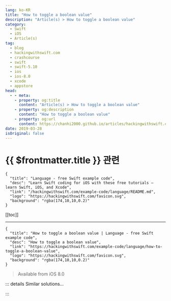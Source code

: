 ```yaml
---
lang: ko-KR
title: "How to toggle a boolean value"
description: "Article(s) > How to toggle a boolean value"
category:
  - Swift
  - iOS
  - Article(s)
tag: 
  - blog
  - hackingwithswift.com
  - crashcourse
  - swift
  - swift-5.10
  - ios
  - ios-8.0
  - xcode
  - appstore
head:
  - - meta:
    - property: og:title
      content: "Article(s) > How to toggle a boolean value"
    - property: og:description
      content: "How to toggle a boolean value"
    - property: og:url
      content: https://chanhi2000.github.io/articles/hackingwithswift.com/example-code/language/how-to-toggle-a-boolean-value.html
date: 2019-03-28
isOriginal: false
---
```


# {{ $frontmatter.title }} 관련

```component VPCard
{
  "title": "Language - free Swift example code",
  "desc": "Learn Swift coding for iOS with these free tutorials – learn Swift, iOS, and Xcode",
  "link": "/hackingwithswift.com/example-code/language/README.md",
  "logo": "https://hackingwithswift.com/favicon.svg",
  "background": "rgba(174,10,10,0.2)"
}
```

[[toc]]

---

```component VPCard
{
  "title": "How to toggle a boolean value | Language - free Swift example code",
  "desc": "How to toggle a boolean value",
  "link": "https://hackingwithswift.com/example-code/language/how-to-toggle-a-boolean-value",
  "logo": "https://hackingwithswift.com/favicon.svg",
  "background": "rgba(174,10,10,0.2)"
}
```

> Available from iOS 8.0

<!-- TODO: 작성 -->

<!-- 
Swift’s booleans have a `toggle()` method that flip them between true and false. That might sound simple, but the end result makes for much more natural Swift code:

```swift
var loggedIn = false
loggedIn.toggle()
```

This is particularly useful in more complex data structures: `myVar.prop1.prop2.enabled.toggle()` avoids the potential typing errors that could be caused using manual negation.

-->

::: details Similar solutions…

<!--
/quick-start/swiftui/how-to-create-a-toggle-switch">How to create a toggle switch 
/quick-start/swiftui/customizing-toggle-with-togglestyle">Customizing Toggle with ToggleStyle 
/quick-start/swiftui/how-to-hide-the-label-of-a-picker-stepper-toggle-and-more-using-labelshidden">How to hide the label of a Picker, Stepper, Toggle, and more using labelsHidden() 
/example-code/language/how-to-safely-use-reference-types-inside-value-types-with-isknownuniquelyreferenced">How to safely use reference types inside value types with isKnownUniquelyReferenced() 
/example-code/language/what-is-an-optional-value-in-swift">What is an optional value in Swift?</a>
-->

:::

